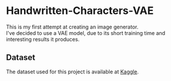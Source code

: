 # Handwritten-Characters-VAE
This is my first attempt at creating an image generator.  
I've decided to use a VAE model, due to its short training time and interesting results it produces. 

## Dataset

The dataset used for this project is available at [Kaggle](https://www.kaggle.com/datasets/sachinpatel21/az-handwritten-alphabets-in-csv-format).
